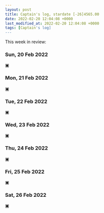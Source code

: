 ```yaml
---
layout: post
title: Captain's log, stardate [-26]4565.00
date: 2022-02-20 12:04:08 +0000
last_modified_at: 2022-02-20 12:04:08 +0000
tags: [Captain's log]
---
```


This week in review:

<!-- more -->

### Sun, 20 Feb 2022

▣

### Mon, 21 Feb 2022

▣

### Tue, 22 Feb 2022

▣

### Wed, 23 Feb 2022

▣

### Thu, 24 Feb 2022

▣

### Fri, 25 Feb 2022

▣

### Sat, 26 Feb 2022

▣
